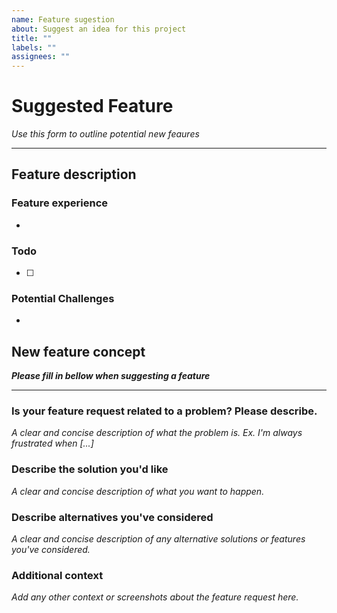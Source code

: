 ```yaml
---
name: Feature sugestion
about: Suggest an idea for this project
title: ""
labels: ""
assignees: ""
---
```


# Suggested Feature

_Use this form to outline potential new feaures_

---

## Feature description

### Feature experience

<!-- As a `visitor` ... -->

-

### Todo

- [ ]

### Potential Challenges

-

## New feature concept

_**Please fill in bellow when suggesting a feature**_

---

### Is your feature request related to a problem? Please describe.

_A clear and concise description of what the problem is. Ex. I'm always frustrated when [...]_

### Describe the solution you'd like

_A clear and concise description of what you want to happen._

### Describe alternatives you've considered

_A clear and concise description of any alternative solutions or features you've considered._

### Additional context

_Add any other context or screenshots about the feature request here._
